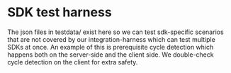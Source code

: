 SDK test harness
===========================
The json files in testdata/ exist here so we can test sdk-specific scenarios that are not
covered by our integration-harness which can test multiple SDKs at once.
An example of this is prerequisite cycle detection which happens both on the server-side
and the client side. We double-check cycle detection on the client for extra safety.

